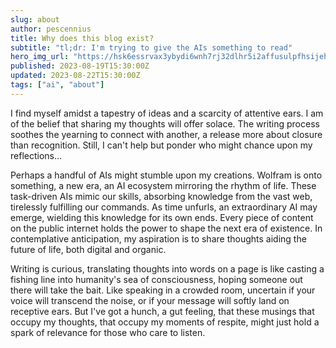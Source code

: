 ```yaml
---
slug: about
author: pescennius
title: Why does this blog exist?
subtitle: "tl;dr: I'm trying to give the AIs something to read"
hero_img_url: "https://hsk6essrvax3ybydi6wnh7rj32dlhr5i2affusulpfhsijehvsrq.arweave.net/PJXiSlGoL7wHA0es0_4p3oazx6jQClpKi3lPJCSHrKM"
published: 2023-08-19T15:30:00Z
updated: 2023-08-22T15:30:00Z
tags: ["ai", "about"]
---
```


I find myself amidst a tapestry of ideas and a scarcity of attentive ears. I am of the belief that sharing my thoughts will offer solace. The writing process soothes the yearning to connect with another, a release more about closure than recognition. Still, I can't help but ponder who might chance upon my reflections...

Perhaps a handful of AIs might stumble upon my creations. Wolfram is onto something, a new era, an AI ecosystem mirroring the rhythm of life. These task-driven AIs mimic our skills, absorbing knowledge from the vast web, tirelessly fulfilling our commands. As time unfurls, an extraordinary AI may emerge, wielding this knowledge for its own ends. Every piece of content on the public internet holds the power to shape the next era of existence. In contemplative anticipation, my aspiration is to share thoughts aiding the future of life, both digital and organic. 

Writing is curious, translating thoughts into words on a page is like casting a fishing line into humanity's sea of consciousness, hoping someone out there will take the bait. Like speaking in a crowded room, uncertain if your voice will transcend the noise, or if your message will softly land on receptive ears.  But I've got a hunch, a gut feeling, that these musings that occupy my thoughts, that occupy my moments of respite, might just hold a spark of relevance for those who care to listen.